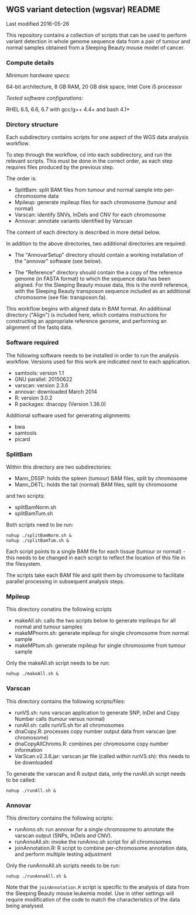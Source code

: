 ## WGS variant detection (wgsvar) README

Last modified 2016-05-26

This repository contains a collection of scripts that can be used to perform variant detection in whole genome sequence
data from a pair of tumour and normal samples obtained from a Sleeping Beauty mouse model of cancer.

### Compute details

_Minimum hardware specs:_

64-bit architecture, 8 GB RAM, 20 GB disk space, Intel Core i5 processor

_Tested software configurations:_

RHEL 6.5, 6.6, 6.7 with gcc/g++ 4.4+ and bash 4.1+

### Dirctory structure

Each subdirectory contains scripts for one aspect of the WGS data analysis workflow.

To step through the workflow, cd into each subdirectory, and run the relevant scripts.  This 
must be done in the correct order, as each step requires files produced by the previous step.

The order is:

 - SplitBam: split BAM files from tumour and normal sample into per-chromosome data
 - Mpileup: generate mpileup files for each chromosome (tumour and normal)
 - Varscan: identify SNVs, InDels and CNV for each chromosome 
 - Annovar: annotate variants identified by Varscan

The content of each directory is described in more detail below.

In addition to the above directories, two additional directories are required:
 
 - The "AnnovarSetup" directory should contain a working installation of the "annovar" software (see below).

 - The "Reference" directory should contain the a copy of the reference genome (in FASTA format) to which the sequence 
   data has been aligned.  For the Sleeping Beauty mouse data, this is the mm9 reference, with the Sleeping Beauty transposon 
   sequence included as an additional chromosome (see file: transposon.fa).
 
This workflow begins with aligned data in BAM format.  An additional directory ("Align") is included here, which contains instructions
for constructing an appropriate reference genome, and performing an alignment of the fastq data.

### Software required

The following software needs to be installed in order to run the analysis workflow.  Versions used for this work are
indicated next to each application.

 - samtools: version 1.1
 - GNU parallel: 20150622
 - varscan: version 2.3.6
 - annovar: downloaded March 2014
 - R: version 3.0.2
 - R packages: dnacopy (Version 1.36.0)

Additional software used for generating alignments:

 - bwa 
 - samtools 
 - picard 

### SplitBam

Within this directory are two subdirectories:

 - Mann_D5SP: holds the spleen (tumour) BAM files, split by chromosome
 - Mann_D6TL: holds the tail (normal) BAM files, split by chromosome

and two scripts:

 - splitBamNorm.sh
 - splitBamTum.sh

Both scripts need to be run:

```
nohup ./splitBamNorm.sh &
nohup ./splitBamTum.sh &
```

Each script points to a single BAM file for each tissue (tumour or normal) - this needs to 
be changed in each script to reflect the location of this file in the filesystem.

The scripts take each BAM file and split them by chromosome to facilitate parallel processing
in subsequent analysis steps.

### Mpileup

This directory conatins the following scripts

 - makeAll.sh: calls the two scripts below to generate mpileups for all normal and tumour samples
 - makeMPnorm.sh: generate mpileup for single chromosome from normal sample
 - makeMPtum.sh: generate mpileup for single chromosome from tumour sample

Only the makeAll.sh script needs to be run:

```
nohup ./makeAll.sh &
```

### Varscan

This directory contains the following scripts/files:

 - runVS.sh: runs varscan application to generate SNP, InDel and Copy Number calls (tumour versus normal)
 - runAll.sh: calls runVS.sh for all chromosomes
 - dnaCopy.R: processes copy number output data from varscan (per chromosome)
 - dnaCopyAllChroms.R: combines per chromosome copy number information 
 - VarScan.v2.3.6.jar: varscan jar file (called within runVS.sh): this needs to be downloaded

To generate the varscan and R output data, only the runAll.sh script needs to be called:

```
nohup ./runAll.sh &
```

### Annovar

This directory contains the following scripts:

 - runAnno.sh: run annovar for a single chromosome to annotate the varscan output (SNPs, InDels and CNV).
 - runAnnoAll.sh: invoke the runAnno.sh script for all chromosomes
 - joinAnnotation.R: R script to combine per-chromosome annotation data, and perform multiple testing adjustment

Only the runAnnoAll.sh scripts needs to be run:

```
nohup ./runAnnoAll.sh &
```

Note that the `joinAnnotation.R` script is specific to the analysis of data from the Sleeping Beauty mouse
leukemia model.  Use in other settings will require modification of the code to match the characteristics 
of the data being analysed. 
